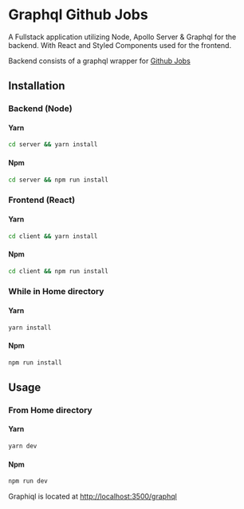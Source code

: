 # Graphql Github Jobs

A Fullstack application utilizing Node, Apollo Server & Graphql for the backend. With React and Styled Components used for the frontend.

Backend consists of a graphql wrapper for [Github Jobs](https://jobs.github.com/api)

## Installation

### Backend (Node)

#### Yarn

```bash
cd server && yarn install
```

#### Npm

```bash
cd server && npm run install
```

### Frontend (React)

#### Yarn

```bash
cd client && yarn install
```

#### Npm

```bash
cd client && npm run install
```

### While in Home directory

#### Yarn

```bash
yarn install
```

#### Npm

```bash
npm run install
```

## Usage

### From Home directory

#### Yarn

```bash
yarn dev
```

#### Npm

```bash
npm run dev
```

Graphiql is located at [http://localhost:3500/graphql](http://localhost:3500/graphql)
